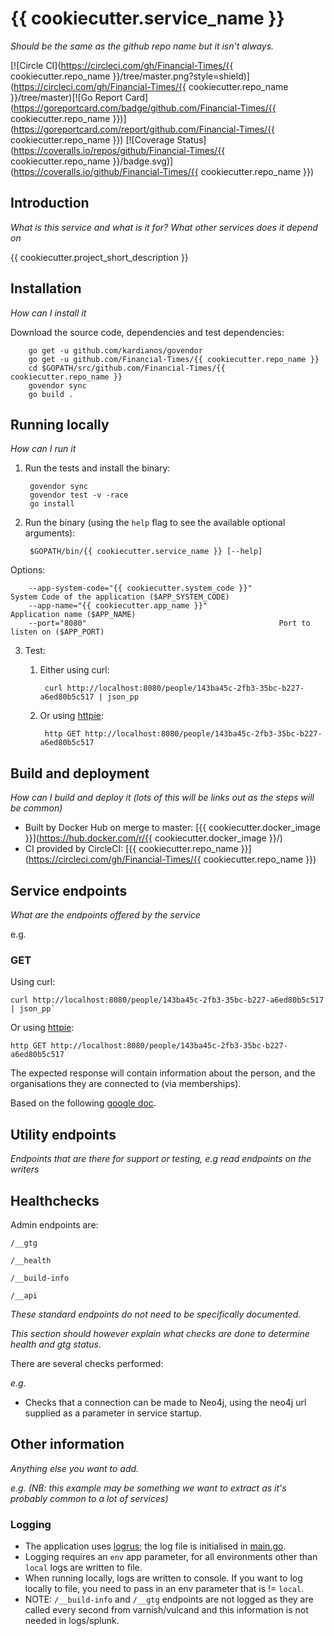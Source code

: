 # {{ cookiecutter.service_name }}
_Should be the same as the github repo name but it isn't always._

[![Circle CI](https://circleci.com/gh/Financial-Times/{{ cookiecutter.repo_name }}/tree/master.png?style=shield)](https://circleci.com/gh/Financial-Times/{{ cookiecutter.repo_name }}/tree/master)[![Go Report Card](https://goreportcard.com/badge/github.com/Financial-Times/{{ cookiecutter.repo_name }})](https://goreportcard.com/report/github.com/Financial-Times/{{ cookiecutter.repo_name }}) [![Coverage Status](https://coveralls.io/repos/github/Financial-Times/{{ cookiecutter.repo_name }}/badge.svg)](https://coveralls.io/github/Financial-Times/{{ cookiecutter.repo_name }})

## Introduction

_What is this service and what is it for? What other services does it depend on_

{{ cookiecutter.project_short_description }}

## Installation

_How can I install it_

Download the source code, dependencies and test dependencies:

        go get -u github.com/kardianos/govendor
        go get -u github.com/Financial-Times/{{ cookiecutter.repo_name }}
        cd $GOPATH/src/github.com/Financial-Times/{{ cookiecutter.repo_name }}
        govendor sync
        go build .

## Running locally
_How can I run it_

1. Run the tests and install the binary:

        govendor sync
        govendor test -v -race
        go install

2. Run the binary (using the `help` flag to see the available optional arguments):

        $GOPATH/bin/{{ cookiecutter.service_name }} [--help]

Options:

        --app-system-code="{{ cookiecutter.system_code }}"            System Code of the application ($APP_SYSTEM_CODE)
        --app-name="{{ cookiecutter.app_name }}"                   Application name ($APP_NAME)
        --port="8080"                                           Port to listen on ($APP_PORT)

3. Test:

    1. Either using curl:

            curl http://localhost:8080/people/143ba45c-2fb3-35bc-b227-a6ed80b5c517 | json_pp

    1. Or using [httpie](https://github.com/jkbrzt/httpie):

            http GET http://localhost:8080/people/143ba45c-2fb3-35bc-b227-a6ed80b5c517

## Build and deployment
_How can I build and deploy it (lots of this will be links out as the steps will be common)_

* Built by Docker Hub on merge to master: [{{ cookiecutter.docker_image }}](https://hub.docker.com/r/{{ cookiecutter.docker_image }}/)
* CI provided by CircleCI: [{{ cookiecutter.repo_name }}](https://circleci.com/gh/Financial-Times/{{ cookiecutter.repo_name }})

## Service endpoints
_What are the endpoints offered by the service_

e.g.
### GET

Using curl:

    curl http://localhost:8080/people/143ba45c-2fb3-35bc-b227-a6ed80b5c517 | json_pp`

Or using [httpie](https://github.com/jkbrzt/httpie):

    http GET http://localhost:8080/people/143ba45c-2fb3-35bc-b227-a6ed80b5c517

The expected response will contain information about the person, and the organisations they are connected to (via memberships).

Based on the following [google doc](https://docs.google.com/document/d/1SC4Uskl-VD78y0lg5H2Gq56VCmM4OFHofZM-OvpsOFo/edit#heading=h.qjo76xuvpj83).


## Utility endpoints
_Endpoints that are there for support or testing, e.g read endpoints on the writers_

## Healthchecks
Admin endpoints are:

`/__gtg`

`/__health`

`/__build-info`

`/__api`

_These standard endpoints do not need to be specifically documented._

_This section *should* however explain what checks are done to determine health and gtg status._

There are several checks performed:

_e.g._
* Checks that a connection can be made to Neo4j, using the neo4j url supplied as a parameter in service startup.

## Other information
_Anything else you want to add._

_e.g. (NB: this example may be something we want to extract as it's probably common to a lot of services)_

### Logging

* The application uses [logrus](https://github.com/Sirupsen/logrus); the log file is initialised in [main.go](main.go).
* Logging requires an `env` app parameter, for all environments other than `local` logs are written to file.
* When running locally, logs are written to console. If you want to log locally to file, you need to pass in an env parameter that is != `local`.
* NOTE: `/__build-info` and `/__gtg` endpoints are not logged as they are called every second from varnish/vulcand and this information is not needed in logs/splunk.
